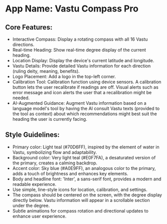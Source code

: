 # **App Name**: Vastu Compass Pro

## Core Features:

- Interactive Compass: Display a rotating compass with all 16 Vastu directions.
- Real-time Heading: Show real-time degree display of the current heading.
- Location Display: Display the device's current latitude and longitude.
- Vastu Details: Provide detailed Vastu information for each direction (ruling deity, meaning, benefits).
- Logo Placement: Add a logo in the top-left corner.
- Calibration Tool: Calibration function using device sensors. A calibration button lets the user recalibrate if readings are off. Visual alerts such as error message and icon alerts the user that a recalibration might be needed.
- AI-Augmented Guidance: Augment Vastu information based on a language model's tool by having the AI consult Vastu texts (provided to the tool as context) about which recommendations might best suit the heading the user is currently facing.

## Style Guidelines:

- Primary color: Light teal (#70D6FF), inspired by the element of water in Vastu, symbolizing flow and adaptability.
- Background color: Very light teal (#E0F7FA), a desaturated version of the primary, creates a calming backdrop.
- Accent color: Sky blue (#A0E9FF), an analogous color to the primary, adds a touch of brightness and enhances key elements.
- Body and headline font: 'Inter', a sans-serif font, provides a modern and readable experience.
- Use simple, line-style icons for location, calibration, and settings.
- The compass should be centered on the screen, with the degree display directly below. Vastu information will appear in a scrollable section under the degree.
- Subtle animations for compass rotation and directional updates to enhance user experience.